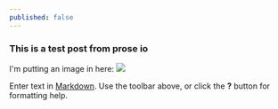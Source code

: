 ```yaml
---
published: false
---
```


### This is a test post from prose io

I'm putting an image in here:
![](/assets/post_images/tja.jpg)

Enter text in [Markdown](http://daringfireball.net/projects/markdown/). Use the toolbar above, or click the **?** button for formatting help.
